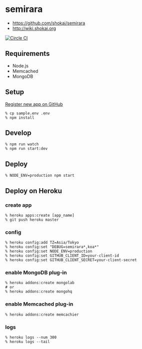 # semirara

- https://github.com/shokai/semirara
- http://wiki.shokai.org

[![Circle CI](https://circleci.com/gh/shokai/semirara.svg?style=svg)](https://circleci.com/gh/shokai/semirara)

## Requirements

- Node.js
- Memcached
- MongoDB

## Setup

[Register new app on GitHub](https://github.com/settings/applications/new)

    % cp sample.env .env
    % npm install

## Develop

    % npm run watch
    % npm run start:dev

## Deploy

    % NODE_ENV=production npm start

## Deploy on Heroku

### create app

    % heroku apps:create [app_name]
    % git push heroku master

### config

    % heroku config:add TZ=Asia/Tokyo
    % heroku config:set "DEBUG=semirara*,koa*"
    % heroku config:set NODE_ENV=production
    % heroku config:set GITHUB_CLIENT_ID=your-client-id
    % heroku config:set GITHUB_CLIENT_SECRET=your-client-secret

### enable MongoDB plug-in

    % heroku addons:create mongolab
    # or
    % heroku addons:create mongohq

### enable Memcached plug-in

    % heroku addons:create memcachier

### logs

    % heroku logs --num 300
    % heroku logs --tail
